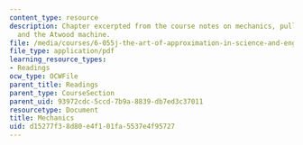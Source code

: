 ```yaml
---
content_type: resource
description: Chapter excerpted from the course notes on mechanics, pulley acceleration,
  and the Atwood machine.
file: /media/courses/6-055j-the-art-of-approximation-in-science-and-engineering-spring-2008/d15277f38d80e4f101fa5537e4f95727_apr25b.pdf
file_type: application/pdf
learning_resource_types:
- Readings
ocw_type: OCWFile
parent_title: Readings
parent_type: CourseSection
parent_uid: 93972cdc-5ccd-7b9a-8839-db7ed3c37011
resourcetype: Document
title: Mechanics
uid: d15277f3-8d80-e4f1-01fa-5537e4f95727
---
```


